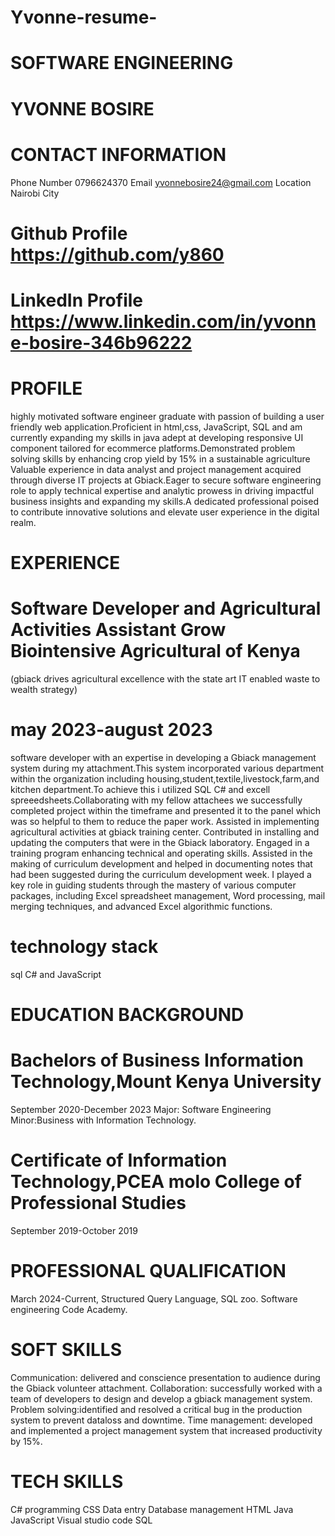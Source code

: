 # Yvonne-resume-
# SOFTWARE ENGINEERING 
# YVONNE BOSIRE 
# CONTACT INFORMATION 
Phone Number 0796624370
Email yvonnebosire24@gmail.com 
Location Nairobi City
# Github Profile https://github.com/y860
# LinkedIn Profile https://www.linkedin.com/in/yvonne-bosire-346b96222
# PROFILE 
highly motivated software engineer graduate with passion of building a user friendly web application.Proficient in html,css, JavaScript, SQL and am currently expanding my skills in java adept at developing responsive UI component tailored for ecommerce platforms.Demonstrated problem solving skills by enhancing crop yield by 15% in a sustainable agriculture Valuable experience in data analyst and project management acquired through diverse IT projects at Gbiack.Eager to secure software engineering role to apply technical expertise and analytic prowess in driving impactful business insights and expanding my skills.A dedicated professional poised to contribute innovative solutions and elevate user experience in the digital realm.
# EXPERIENCE 
# Software Developer and Agricultural Activities Assistant Grow Biointensive Agricultural of Kenya 
(gbiack drives agricultural excellence with the state art IT enabled waste to wealth strategy)
# may 2023-august 2023
software developer with an expertise in developing a Gbiack management system during my attachment.This system incorporated various department within the organization including housing,student,textile,livestock,farm,and kitchen department.To achieve this i utilized SQL C# and excell spreeedsheets.Collaborating with my fellow attachees we successfully completed project within the timeframe and presented it to the panel which was so helpful to them to reduce the paper work.
Assisted in implementing agricultural activities at gbiack training center.
Contributed in installing and updating the computers that were in the Gbiack laboratory.
Engaged in a training program enhancing technical and operating skills.
Assisted in the making of  curriculum development and helped in documenting notes that had been suggested during the curriculum development week.
I played a key role in guiding students through the mastery of various computer packages, including Excel spreadsheet management, Word processing, mail merging techniques, and advanced Excel algorithmic functions.
# technology stack
 sql C# and JavaScript
# EDUCATION BACKGROUND 
# Bachelors of Business Information Technology,Mount Kenya University 
September 2020-December 2023
Major: Software Engineering 
Minor:Business with Information Technology.
# Certificate of Information Technology,PCEA molo College of Professional Studies
September 2019-October 2019
# PROFESSIONAL QUALIFICATION
March 2024-Current, Structured Query Language, SQL zoo.
Software engineering Code Academy.
# SOFT SKILLS 
Communication: delivered and conscience presentation to audience 
during the Gbiack volunteer attachment.
Collaboration: successfully worked with a team of developers to design and develop a gbiack management system.
Problem solving:identified and resolved a critical bug in the production system to prevent dataloss and downtime.
Time management: developed and implemented a project management system that increased productivity by 15%.
# TECH SKILLS 
C# programming 
CSS
Data entry 
Database management 
HTML
Java
JavaScript 
Visual studio code 
SQL











